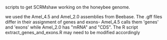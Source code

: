 scripts to get SCRMshaw working on the honeybee genome. 

we used the Amel_4.5 and Amel_2.0 assemblies from Beebase. The .gff files differ in their assignment of genes and exons- Amel_4.5 calls them 'genes' and 'exons' while Amel_2.0 has "mRNA" and "CDS". The R script extract_genes_and_exons.R may need to be modified accordingly

